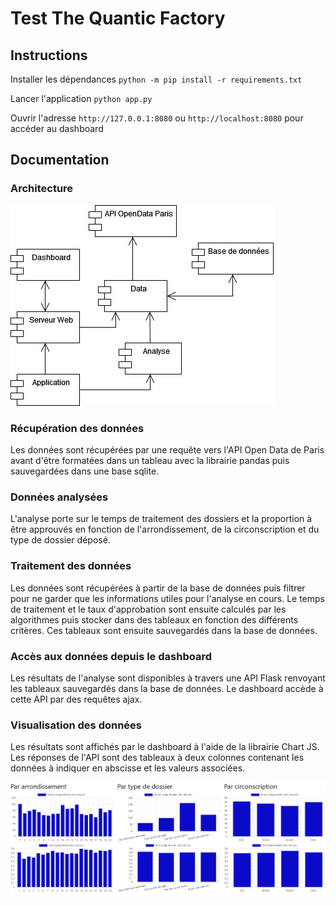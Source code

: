 # Test The Quantic Factory

## Instructions

Installer les dépendances `python -m pip install -r requirements.txt`

Lancer l'application `python app.py`

Ouvrir l'adresse `http://127.0.0.1:8080` ou `http://localhost:8080` pour accéder au dashboard

## Documentation

### Architecture

![architecture](img/architecture.jpg)

### Récupération des données

Les données sont récupérées par une requête vers l'API Open Data de Paris avant d'être formatées dans un tableau avec la librairie pandas puis sauvegardées dans une base sqlite.

### Données analysées

L'analyse porte sur le temps de traitement des dossiers et la proportion à être approuvés en fonction de l'arrondissement, de la circonscription et du type de dossier déposé.

### Traitement des données

Les données sont récupérées à partir de la base de données puis filtrer pour ne garder que les informations utiles pour l'analyse en cours. Le temps de traitement et le taux d'approbation sont ensuite calculés par les algorithmes puis stocker dans des tableaux en fonction des différents critères. 
Ces tableaux sont ensuite sauvegardés dans la base de données.

### Accès aux données depuis le dashboard

Les résultats de l'analyse sont disponibles à travers une API Flask renvoyant les tableaux sauvegardés dans la base de données. Le dashboard accède à cette API par des requêtes ajax.

### Visualisation des données

Les résultats sont affichés par le dashboard à l'aide de la librairie Chart JS. Les réponses de l'API sont des tableaux à deux colonnes contenant les données à indiquer en abscisse et les valeurs associées.

![dashboard](img/dashboard.JPG)


